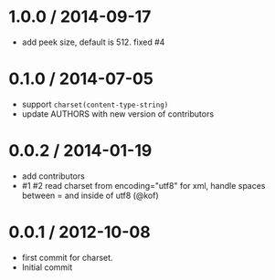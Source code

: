 
1.0.0 / 2014-09-17
==================

 * add peek size, default is 512. fixed #4

0.1.0 / 2014-07-05
==================

 * support `charset(content-type-string)`
 * update AUTHORS with new version of contributors

0.0.2 / 2014-01-19 
==================

  * add contributors
  * #1 #2 read charset from encoding="utf8" for xml, handle spaces between = and inside of utf8 (@kof)

0.0.1 / 2012-10-08 
==================

  * first commit for charset.
  * Initial commit
